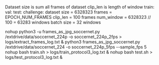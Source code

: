 Dataset size is sum all frames of dataset
clip_len is length of window
train:
val:
test:
challenge:
dataset size = 6328323 frames = EPOCH_NUM_FRAMES
clip_len = 100 frames
num_window = 6328323 // 100 = 63283 windows
batch size = 32 windows

nohup python3 -u frames_as_jpg_soccernet.py /extdrive/data/soccernet_224p -o soccernet_224p_2fps > logs/extract_frames_log.txt &
python3 frames_as_jpg_soccernet.py /extdrive/data/soccernet_224 -o soccernet_224p_5fps --sample_fps 5
nohup bash train.sh > logs/train_protocol3_log.txt &
nohup bash test.sh > logs/test_protocol3_log.txt &